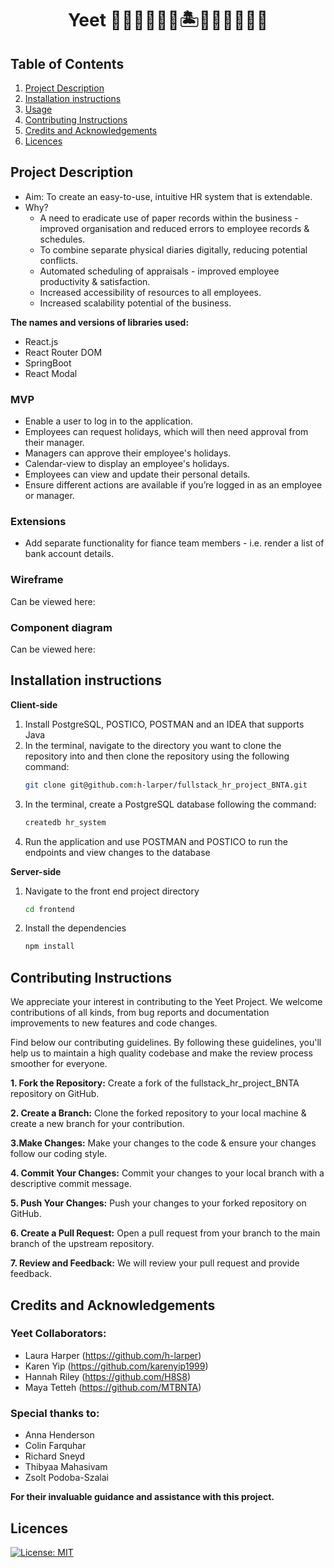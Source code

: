 <h1 align="center" id="title">Yeet 👩🏻‍💻👩🏾‍💻🏝️👩🏽‍💻👩🏻‍💻</h1>

## Table of Contents
1. [Project Description](#project-description)
2. [Installation instructions](#installation-instructions)
3. [Usage](#usage)
4. [Contributing Instructions](#contributing-instructions)
5. [Credits and Acknowledgements](credits-and-acknowledgements)
6. [Licences](#licences)

   
## Project Description

- Aim: 	To create an easy-to-use, intuitive HR system that is extendable.
- Why?
   - A need to eradicate use of paper records within the business - improved organisation and reduced errors to employee records & schedules.
   - To combine separate physical diaries digitally, reducing potential conflicts.
   - Automated scheduling of appraisals - improved employee productivity & satisfaction.
   - Increased accessibility of resources to all employees.
   - Increased scalability potential of the business.


**The names and versions of libraries used:**
- React.js
- React Router DOM
- SpringBoot
- React Modal

### MVP
- Enable a user to log in to the application.
- Employees can request holidays, which will then need approval from their manager.
- Managers can approve their employee's holidays.
- Calendar-view to display an employee's holidays.
- Employees can view and update their personal details.
- Ensure different actions are available if you’re logged in as an employee or manager. 

### Extensions
- Add separate functionality for fiance team members - i.e. render a list of bank account details. 

### Wireframe
Can be viewed here:

### Component diagram
Can be viewed here:

## Installation instructions
**Client-side**
1. Install PostgreSQL, POSTICO, POSTMAN and an IDEA that supports Java
2. In the terminal, navigate to the directory you want to clone the repository into and then clone the repository using the following command:
   ```bash
   git clone git@github.com:h-larper/fullstack_hr_project_BNTA.git
   ```
3. In the terminal, create a PostgreSQL database following the command:
   ```bash
   createdb hr_system
   ```
4. Run the application and use POSTMAN and POSTICO to run the endpoints and view changes to the database

**Server-side**
1. Navigate to the front end project directory 
   ```bash
   cd frontend
   ```
2. Install the dependencies
   ```bash
   npm install
   ```



## Contributing Instructions

We appreciate your interest in contributing to the Yeet Project. We welcome contributions of all kinds, from bug reports and documentation improvements to new features and code changes.

Find below our contributing guidelines. By following these guidelines, you'll help us to maintain a high quality codebase and make the review process smoother for everyone.

**1. Fork the Repository:** Create a fork of the fullstack_hr_project_BNTA repository on GitHub.

**2. Create a Branch:** Clone the forked repository to your local machine & create a new branch for your contribution.

**3.Make Changes:** Make your changes to the code & ensure your changes follow our coding style.

**4. Commit Your Changes:** Commit your changes to your local branch with a descriptive commit message.

**5. Push Your Changes:** Push your changes to your forked repository on GitHub.
     
**6. Create a Pull Request:** Open a pull request from your branch to the main branch of the upstream repository.

**7. Review and Feedback:** We will review your pull request and provide feedback.


## Credits and Acknowledgements

### Yeet Collaborators:
- Laura Harper (https://github.com/h-larper)
- Karen Yip (https://github.com/karenyip1999)
- Hannah Riley (https://github.com/H8S8)
- Maya Tetteh (https://github.com/MTBNTA)

### Special thanks to:

- Anna Henderson
- Colin Farquhar
- Richard Sneyd
- Thibyaa Mahasivam
- Zsolt Podoba-Szalai

**For their invaluable guidance and assistance with this project.**

## Licences

[![License: MIT](https://img.shields.io/badge/License-MIT-yellow.svg)](https://opensource.org/licenses/MIT)
